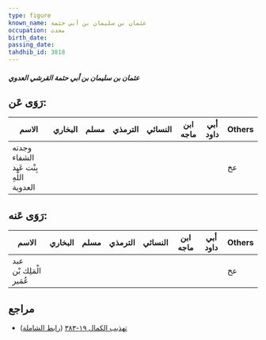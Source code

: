 ```yaml
---
type: figure
known_name: عثمان بن سليمان بن أبي حثمة
occupation: محدث
birth_date:
passing_date:
tahdhib_id: 3818
---
```

##### عثمان بن سليمان بن أبي حثمة القرشي العدوي

## رَوَى عَن:
| الاسم                                   | البخاري | مسلم | الترمذي | النسائي | ابن ماجه | أبي داود | Others |
| --------------------------------------- | ------- | ---- | ------- | ------- | -------- | -------- | ------ |
| وجدته الشفاء بِنْت عَبد اللَّهِ العدوية |         |      |         |         |          |          | عخ     |
## رَوَى عَنه:
| الاسم                   | البخاري | مسلم | الترمذي | النسائي | ابن ماجه | أبي داود | Others |
| ----------------------- | ------- | ---- | ------- | ------- | -------- | -------- | ------ |
| عبد الْمَلِك بْن عُمَير |         |      |         |         |          |          | عخ     |
## مراجع
- [تهذيب الكمال ١٩-٣٨٣](obsidian://open?vault=Tahdhib-al-Kamal&file=Figures/٣٨١٨-عثمان%20بن%20سليمان%20بن%20أبي%20حثمة%20القرشي%20العدوي) ([رابط الشاملة](https://shamela.ws/book/3722/9957))